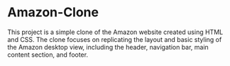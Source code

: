 # Amazon-Clone
This project is a simple clone of the Amazon website created using HTML and CSS. The clone focuses on replicating the layout and basic styling of the Amazon desktop view, including the header, navigation bar, main content section, and footer.
